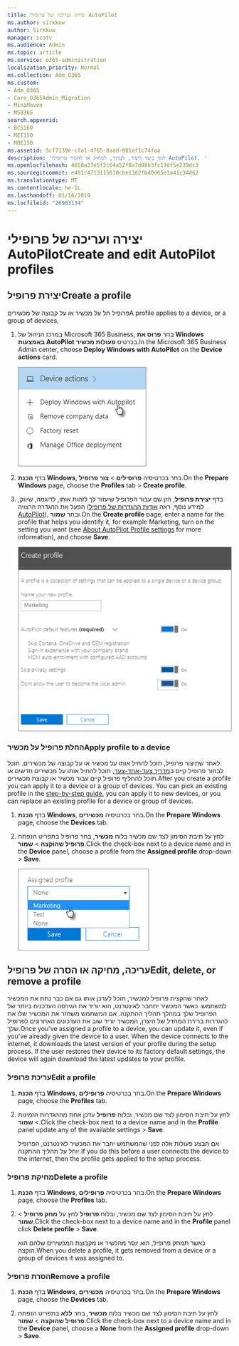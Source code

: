 ```yaml
---
title: יצירה ועריכה של פרופילי AutoPilot
ms.author: sirkkuw
author: Sirkkuw
manager: scotv
ms.audience: Admin
ms.topic: article
ms.service: o365-administration
localization_priority: Normal
ms.collection: Adm_O365
ms.custom:
- Adm_O365
- Core_O365Admin_Migration
- MiniMaven
- MSB365
search.appverid:
- BCS160
- MET150
- MOE150
ms.assetid: 5cf7139e-cfa1-4765-8aad-001af1c74faa
description: 'למד כיצד ליצור, לערוך, למחוק או להסיר פרופילי AutoPilot. '
ms.openlocfilehash: 4658a27e5f2c64a52f8a7d08b3fc13df5e239dc3
ms.sourcegitcommit: e491c4713115610cbe13d2fbd0d65e1a41c34d62
ms.translationtype: MT
ms.contentlocale: he-IL
ms.lasthandoff: 01/16/2019
ms.locfileid: "26983134"
---
```

# <a name="create-and-edit-autopilot-profiles"></a><span data-ttu-id="66a9c-103">יצירה ועריכה של פרופילי AutoPilot</span><span class="sxs-lookup"><span data-stu-id="66a9c-103">Create and edit AutoPilot profiles</span></span>

## <a name="create-a-profile"></a><span data-ttu-id="66a9c-104">יצירת פרופיל</span><span class="sxs-lookup"><span data-stu-id="66a9c-104">Create a profile</span></span>

<span data-ttu-id="66a9c-105">פרופיל חל על מכשיר או על קבוצה של מכשירים</span><span class="sxs-lookup"><span data-stu-id="66a9c-105">A profile applies to a device, or a group of devices,</span></span>
  
1. <span data-ttu-id="66a9c-106">במרכז הניהול של Microsoft 365 Business, בחר **פרוס את Windows באמצעות AutoPilot** בכרטיס **פעולות מכשיר**.</span><span class="sxs-lookup"><span data-stu-id="66a9c-106">In the Microsoft 365 Business Admin center, choose **Deploy Windows with AutoPilot** on the **Device actions** card.</span></span> 
    
    ![On the Device actions card, choose Deploy Windows with Autopilot.](media/160d5c2a-11a8-48f9-a8aa-70f084b85448.png)
  
2. <span data-ttu-id="66a9c-108">בדף **הכנת Windows**, בחר בכרטיסיה **פרופילים** \> **צור פרופיל**.</span><span class="sxs-lookup"><span data-stu-id="66a9c-108">On the **Prepare Windows** page, choose the **Profiles** tab \> **Create profile**.</span></span>
    
3. <span data-ttu-id="66a9c-109">בדף **יצירת פרופיל**, הזן שם עבור הפרופיל שיעזור לך לזהות אותו, לדוגמה, שיווק, הפעל את ההגדרה הרצויה (למידע נוסף, ראה [אודות ההגדרות של פרופיל AutoPilot](autopilot-profile-settings.md)), ובחר **שמור**.</span><span class="sxs-lookup"><span data-stu-id="66a9c-109">On the **Create profile** page, enter a name for the profile that helps you identify it, for example Marketing, turn on the setting you want (see [About AutoPilot Profile settings](autopilot-profile-settings.md) for more information), and choose **Save**.</span></span>
    
    ![Enter name and turn on settings in the Create profile panel.](media/63b5a00d-6a5d-48d0-9557-e7531e80702a.png)
  
### <a name="apply-profile-to-a-device"></a><span data-ttu-id="66a9c-111">החלת פרופיל על מכשיר</span><span class="sxs-lookup"><span data-stu-id="66a9c-111">Apply profile to a device</span></span>

<span data-ttu-id="66a9c-p101">לאחר שתיצור פרופיל, תוכל להחיל אותו על מכשיר או על קבוצה של מכשירים. תוכל לבחור פרופיל קיים ב[מדריך צעד-אחד-צעד](add-autopilot-devices-and-profile.md), תוכל להחיל אותו על מכשירים חדשים או תוכל להחליף פרופיל קיים עבור מכשיר או קבוצת מכשירים.</span><span class="sxs-lookup"><span data-stu-id="66a9c-p101">After you create a profile you can apply it to a device or a group of devices. You can pick an existing profile in the [step-by-step guide](add-autopilot-devices-and-profile.md), you can apply it to new devices, or you can replace an existing profile for a device or group of devices.</span></span> 
  
1. <span data-ttu-id="66a9c-114">בדף **הכנת Windows**, בחר בכרטיסיה **מכשירים**.</span><span class="sxs-lookup"><span data-stu-id="66a9c-114">On the **Prepare Windows** page, choose the **Devices** tab.</span></span> 
    
2. <span data-ttu-id="66a9c-115">לחץ על תיבת הסימון לצד שם מכשיר בלוח **מכשיר**, בחר פרופיל בתפריט הנפתח **פרופיל שהוקצה** \> **שמור**.</span><span class="sxs-lookup"><span data-stu-id="66a9c-115">Click the check-box next to a device name and in the **Device** panel, choose a profile from the **Assigned profile** drop-down \> **Save**.</span></span>
    
    ![In the Device panel, select an Assigned profile to apply it.](media/ed0ce33f-9241-4403-a5de-2dddffdc6fb9.png)
  
## <a name="edit-delete-or-remove-a-profile"></a><span data-ttu-id="66a9c-117">עריכה, מחיקה או הסרה של פרופיל</span><span class="sxs-lookup"><span data-stu-id="66a9c-117">Edit, delete, or remove a profile</span></span>

<span data-ttu-id="66a9c-p102">לאחר שהקצית פרופיל למכשיר, תוכל לעדכן אותו גם אם כבר נתת את המכשיר למשתמש. כאשר המכשיר יתחבר לאינטרנט, הוא יוריד את הגירסה העדכנית ביותר של הפרופיל שלך במהלך תהליך ההתקנה. אם המשתמש משחזר את המכשיר שלו את להגדרות ברירת המחדל של היצרן, המכשיר יוריד שוב את העדכונים האחרונים לפרופיל שלך.</span><span class="sxs-lookup"><span data-stu-id="66a9c-p102">Once you've assigned a profile to a device, you can update it, even if you've already given the device to a user. When the device connects to the internet, it downloads the latest version of your profile during the setup process. If the user restores their device to its factory default settings, the device will again download the latest updates to your profile.</span></span> 
  
### <a name="edit-a-profile"></a><span data-ttu-id="66a9c-121">עריכת פרופיל</span><span class="sxs-lookup"><span data-stu-id="66a9c-121">Edit a profile</span></span>

1. <span data-ttu-id="66a9c-122">בדף **הכנת Windows**, בחר בכרטיסיה **פרופילים**.</span><span class="sxs-lookup"><span data-stu-id="66a9c-122">On the **Prepare Windows** page, choose the **Profiles** tab.</span></span> 
    
2. <span data-ttu-id="66a9c-123">לחץ על תיבת הסימון לצד שם מכשיר, ובלוח **פרופיל** עדכן אחת מההגדרות הזמינות \> **שמור**.</span><span class="sxs-lookup"><span data-stu-id="66a9c-123">Click the check-box next to a device name and in the **Profile** panel update any of the available settings \> **Save**.</span></span>
    
    <span data-ttu-id="66a9c-124">אם תבצע פעולות אלה לפני שהמשתמש יחבר את המכשיר לאינטרנט, הפרופיל יוחל על תהליך ההתקנה.</span><span class="sxs-lookup"><span data-stu-id="66a9c-124">If you do this before a user connects the device to the internet, then the profile gets applied to the setup process.</span></span>
    
### <a name="delete-a-profile"></a><span data-ttu-id="66a9c-125">מחיקת פרופיל</span><span class="sxs-lookup"><span data-stu-id="66a9c-125">Delete a profile</span></span>

1. <span data-ttu-id="66a9c-126">בדף **הכנת Windows**, בחר בכרטיסיה **פרופילים**.</span><span class="sxs-lookup"><span data-stu-id="66a9c-126">On the **Prepare Windows** page, choose the **Profiles** tab.</span></span> 
    
2. <span data-ttu-id="66a9c-127">לחץ על תיבת הסימון לצד שם מכשיר, ובלוח **פרופיל** לחץ על **מחק פרופיל** \> **שמור**.</span><span class="sxs-lookup"><span data-stu-id="66a9c-127">Click the check-box next to a device name and in the **Profile** panel click **Delete profile** \> **Save**.</span></span>
    
    <span data-ttu-id="66a9c-128">כאשר תמחק פרופיל, הוא יוסר מהכשיר או מקבוצת המכשירים שלהם הוא הוקצה.</span><span class="sxs-lookup"><span data-stu-id="66a9c-128">When you delete a profile, it gets removed from a device or a group of devices it was assigned to.</span></span>
    
### <a name="remove-a-profile"></a><span data-ttu-id="66a9c-129">הסרת פרופיל</span><span class="sxs-lookup"><span data-stu-id="66a9c-129">Remove a profile</span></span>

1. <span data-ttu-id="66a9c-130">בדף **הכנת Windows**, בחר בכרטיסיה **מכשירים**.</span><span class="sxs-lookup"><span data-stu-id="66a9c-130">On the **Prepare Windows** page, choose the **Devices** tab.</span></span> 
    
2. <span data-ttu-id="66a9c-131">לחץ על תיבת הסימון לצד שם מכשיר בלוח **מכשיר**, בחר **ללא** בתפריט הנפתח **פרופיל שהוקצה** \> **שמור**.</span><span class="sxs-lookup"><span data-stu-id="66a9c-131">Click the check-box next to a device name and in the **Device** panel, choose a **None** from the **Assigned profile** drop-down \> **Save**.</span></span>
    
